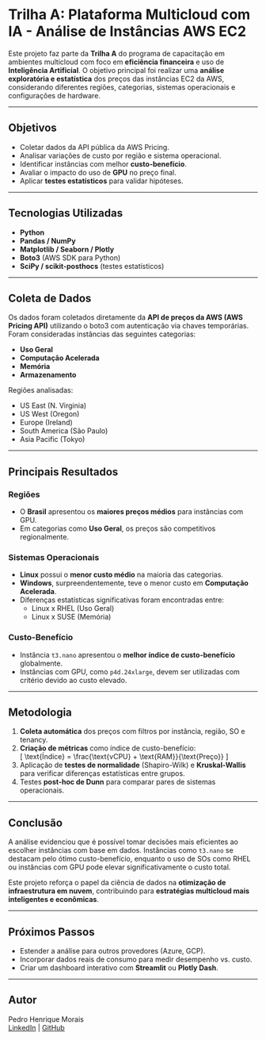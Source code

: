 # Trilha A: Plataforma Multicloud com IA - Análise de Instâncias AWS EC2

Este projeto faz parte da **Trilha A** do programa de capacitação em ambientes multicloud com foco em **eficiência financeira** e uso de **Inteligência Artificial**. O objetivo principal foi realizar uma **análise exploratória e estatística** dos preços das instâncias EC2 da AWS, considerando diferentes regiões, categorias, sistemas operacionais e configurações de hardware.

---

## Objetivos

- Coletar dados da API pública da AWS Pricing.
- Analisar variações de custo por região e sistema operacional.
- Identificar instâncias com melhor **custo-benefício**.
- Avaliar o impacto do uso de **GPU** no preço final.
- Aplicar **testes estatísticos** para validar hipóteses.

---

## Tecnologias Utilizadas

- **Python**
- **Pandas / NumPy**
- **Matplotlib / Seaborn / Plotly**
- **Boto3** (AWS SDK para Python)
- **SciPy / scikit-posthocs** (testes estatísticos)

---

## Coleta de Dados

Os dados foram coletados diretamente da **API de preços da AWS (AWS Pricing API)** utilizando o boto3 com autenticação via chaves temporárias. Foram consideradas instâncias das seguintes categorias:

- **Uso Geral**
- **Computação Acelerada**
- **Memória**
- **Armazenamento**

Regiões analisadas:

- US East (N. Virginia)
- US West (Oregon)
- Europe (Ireland)
- South America (São Paulo)
- Asia Pacific (Tokyo)

---

## Principais Resultados

### Regiões
- O **Brasil** apresentou os **maiores preços médios** para instâncias com GPU.
- Em categorias como **Uso Geral**, os preços são competitivos regionalmente.

### Sistemas Operacionais
- **Linux** possui o **menor custo médio** na maioria das categorias.
- **Windows**, surpreendentemente, teve o menor custo em **Computação Acelerada**.
- Diferenças estatísticas significativas foram encontradas entre:
  - Linux x RHEL (Uso Geral)
  - Linux x SUSE (Memória)

### Custo-Benefício
- Instância `t3.nano` apresentou o **melhor índice de custo-benefício** globalmente.
- Instâncias com GPU, como `p4d.24xlarge`, devem ser utilizadas com critério devido ao custo elevado.

---

## Metodologia

1. **Coleta automática** dos preços com filtros por instância, região, SO e tenancy.
2. **Criação de métricas** como índice de custo-benefício:  
   \[
   \text{Índice} = \frac{\text{vCPU} + \text{RAM}}{\text{Preço}}
   \]
3. Aplicação de **testes de normalidade** (Shapiro-Wilk) e **Kruskal-Wallis** para verificar diferenças estatísticas entre grupos.
4. Testes **post-hoc de Dunn** para comparar pares de sistemas operacionais.

---

## Conclusão

A análise evidenciou que é possível tomar decisões mais eficientes ao escolher instâncias com base em dados. Instâncias como `t3.nano` se destacam pelo ótimo custo-benefício, enquanto o uso de SOs como RHEL ou instâncias com GPU pode elevar significativamente o custo total.

Este projeto reforça o papel da ciência de dados na **otimização de infraestrutura em nuvem**, contribuindo para **estratégias multicloud mais inteligentes e econômicas**.

---

## Próximos Passos

- Estender a análise para outros provedores (Azure, GCP).
- Incorporar dados reais de consumo para medir desempenho vs. custo.
- Criar um dashboard interativo com **Streamlit** ou **Plotly Dash**.

---

## Autor

Pedro Henrique Morais  
[LinkedIn](https://www.linkedin.com/in/mhpedro/) | [GitHub](https://github.com/mh-pedro)  
